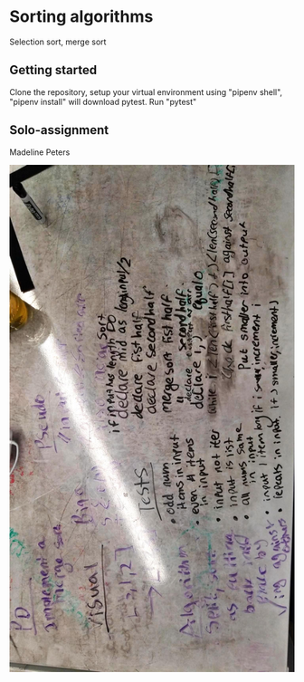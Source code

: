 # Sorting algorithms
Selection sort, merge sort

## Getting started
Clone the repository, setup your virtual environment using "pipenv shell", "pipenv install" will download pytest. Run "pytest"

## Solo-assignment
Madeline Peters

![Whiteboard image for Merge Sort ](/assets/merge_sort.jpg)


